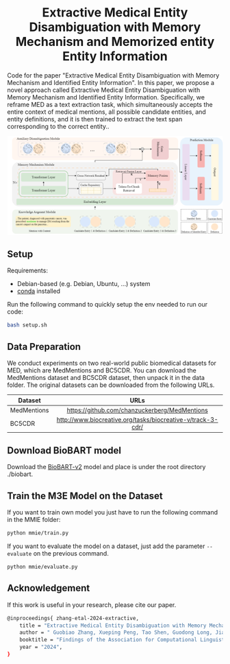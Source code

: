 <h1 align ="center"> Extractive Medical Entity Disambiguation with Memory Mechanism and Memorized entity Entity Information </h1>
Code for the paper "Extractive Medical Entity Disambiguation with Memory Mechanism and Identified Entity Information". 
In this paper, we propose a novel approach called Extractive Medical Entity Disambiguation with Memory Mechanism and Identified Entity Information. Specifically, we reframe MED as a text extraction task, which simultaneously accepts the entire context of medical mentions, all possible candidate entities, and entity definitions, and it is then trained to extract the text span corresponding to the correct entity.. 


![](data/repo-assets/model.png)
## Setup

Requirements:
* Debian-based (e.g. Debian, Ubuntu, ...) system 
* [conda](https://docs.conda.io/en/latest/) installed

Run the following command to quickly setup the env needed to run our code:
```bash
bash setup.sh
```

## Data Preparation
We conduct experiments on two real-world public biomedical datasets for MED, which are MedMentions and BC5CDR. You can download the MedMentions dataset and BC5CDR dataset, then unpack it in the data folder. The original datasets can be downloaded from the following URLs.

| Dataset   |      URLs      | 
|----------|:-------------:|
| MedMentions |  https://github.com/chanzuckerberg/MedMentions  |
| BC5CDR |  http://www.biocreative.org/tasks/biocreative-v/track-3-cdr/  |

## Download BioBART model
Download the [BioBART-v2](https://github.com/GanjinZero/BioBART) model and place is under the root directory ./biobart.

## Train the M3E Model on the Dataset
If you want to train own model you just have to run the following command in the MMIE folder:
```bash
python mmie/train.py
```
If you want to evaluate the model on a dataset, just add the parameter ```--evaluate``` on the previous command.

```bash
python mmie/evaluate.py
```

## Acknowledgement

If this work is useful in your research, please cite our paper.
```bash
@inproceedings{ zhang-etal-2024-extractive,
    title = "Extractive Medical Entity Disambiguation with Memory Mechanism and Memorized Entity Information",
    author = " Guobiao Zhang, Xueping Peng, Tao Shen, Guodong Long, Jiasheng Si, Libo Qin, Wenpeng Lu",
    booktitle = "Findings of the Association for Computational Linguistics: EMNLP 2024",
    year = "2024",
}
```
